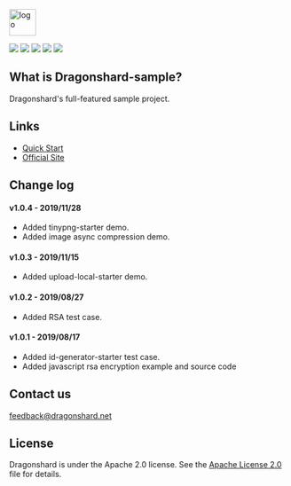 

<img src="https://images.gitee.com/uploads/images/2019/1116/133852_517f67f6_445103.png" height="48px" alt="logo">



<p>
    <img src="https://tokei.rs/b1/github/mayee/dragonshard-sample?category=lines" >
    <img src="http://img.shields.io/:license-apache-brightgreen.svg" >
    <img src="https://img.shields.io/badge/JDK-1.8%2B-yellow" >
    <img src="https://img.shields.io/badge/SpringBoot-2.1.3-blue" >
    <img src="https://www.travis-ci.org/mayee/dragonshard-sample.svg?branch=master" >
</p>



## What is Dragonshard-sample?

Dragonshard's full-featured sample project.


## Links

-   [Quick Start](https://dragonshard.net/doc/best)
-   [Official Site](https://dragonshard.net)


## Change log
#### v1.0.4 - 2019/11/28
-  Added tinypng-starter demo.
-  Added image async compression demo.
#### v1.0.3 - 2019/11/15
-  Added upload-local-starter demo.
#### v1.0.2 - 2019/08/27
-  Added RSA test case.
#### v1.0.1 - 2019/08/17
-  Added id-generator-starter test case.
-  Added javascript rsa encryption example and source code


## Contact us
feedback@dragonshard.net


## License

Dragonshard is under the Apache 2.0 license. See the [Apache License 2.0](http://www.apache.org/licenses/LICENSE-2.0) file for details.
